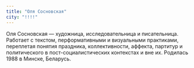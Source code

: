 ```yaml
---
title: "Оля Сосновская"
city: "!!!!"
---
```


Оля Сосновская — художница, исследовательница и писательница. Работает с текстом, перформативными и визуальными практиками, переплетая понятия праздника, коллективности, аффекта, партитур и политического в пост-социалистических контекстах и вне их. 
Родилась 1988 в Минске, Беларусь.
